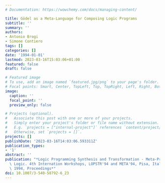 ```yaml
---
# Documentation: https://wowchemy.com/docs/managing-content/

title: Gödel as a Meta-Language for Composing Logic Programs
subtitle: ''
summary: ''
authors:
- Antonio Brogi
- Simone Contiero
tags: []
categories: []
date: '1994-01-01'
lastmod: 2023-03-16T15:03:06+01:00
featured: false
draft: false

# Featured image
# To use, add an image named `featured.jpg/png` to your page's folder.
# Focal points: Smart, Center, TopLeft, Top, TopRight, Left, Right, BottomLeft, Bottom, BottomRight.
image:
  caption: ''
  focal_point: ''
  preview_only: false

# Projects (optional).
#   Associate this post with one or more of your projects.
#   Simply enter your project's folder or file name without extension.
#   E.g. `projects = ["internal-project"]` references `content/project/deep-learning/index.md`.
#   Otherwise, set `projects = []`.
projects: []
publishDate: '2023-03-16T14:03:06.593311Z'
publication_types:
- '1'
abstract: ''
publication: "*Logic Programming Synthesis and Transformation - Meta-Programming in\
  \ Logic. 4th Internation Workshops, LOPSTR'94 and META'94, Pisa, Italy, June 20-21,\
  \ 1994, Proceedings*"
doi: 10.1007/3-540-58792-6_23
---
```

